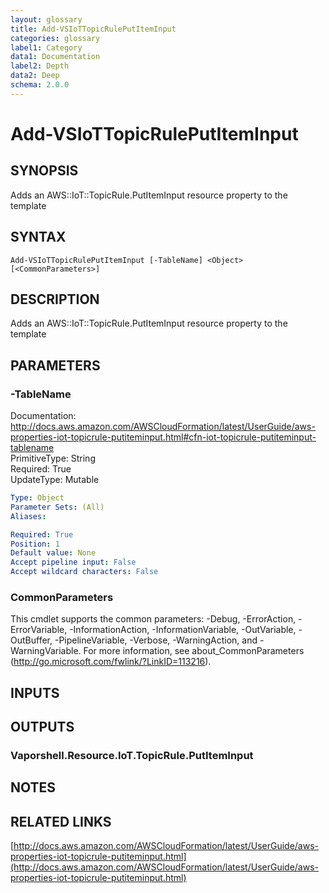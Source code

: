 ```yaml
---
layout: glossary
title: Add-VSIoTTopicRulePutItemInput
categories: glossary
label1: Category
data1: Documentation
label2: Depth
data2: Deep
schema: 2.0.0
---
```


# Add-VSIoTTopicRulePutItemInput

## SYNOPSIS
Adds an AWS::IoT::TopicRule.PutItemInput resource property to the template

## SYNTAX

```
Add-VSIoTTopicRulePutItemInput [-TableName] <Object> [<CommonParameters>]
```

## DESCRIPTION
Adds an AWS::IoT::TopicRule.PutItemInput resource property to the template

## PARAMETERS

### -TableName
Documentation: http://docs.aws.amazon.com/AWSCloudFormation/latest/UserGuide/aws-properties-iot-topicrule-putiteminput.html#cfn-iot-topicrule-putiteminput-tablename    
PrimitiveType: String    
Required: True    
UpdateType: Mutable

```yaml
Type: Object
Parameter Sets: (All)
Aliases:

Required: True
Position: 1
Default value: None
Accept pipeline input: False
Accept wildcard characters: False
```

### CommonParameters
This cmdlet supports the common parameters: -Debug, -ErrorAction, -ErrorVariable, -InformationAction, -InformationVariable, -OutVariable, -OutBuffer, -PipelineVariable, -Verbose, -WarningAction, and -WarningVariable.
For more information, see about_CommonParameters (http://go.microsoft.com/fwlink/?LinkID=113216).

## INPUTS

## OUTPUTS

### Vaporshell.Resource.IoT.TopicRule.PutItemInput

## NOTES

## RELATED LINKS

[http://docs.aws.amazon.com/AWSCloudFormation/latest/UserGuide/aws-properties-iot-topicrule-putiteminput.html](http://docs.aws.amazon.com/AWSCloudFormation/latest/UserGuide/aws-properties-iot-topicrule-putiteminput.html)

